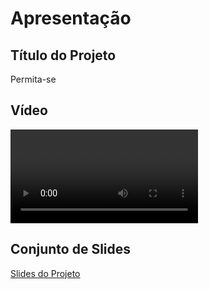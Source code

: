 # Apresentação

## Título do Projeto

Permita-se

## Vídeo

<video src="" controls title="Apresentação do Projeto"></video>

## Conjunto de Slides

[Slides do Projeto](Slides.pdf)